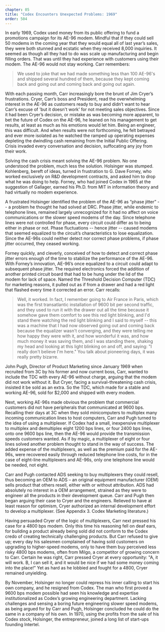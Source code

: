```yaml
---
chapter: 05
title: "Codex Encounters Unexpected Problems: 1969"
order: 504
---
```


In early 1969, Codex used money from its public offering to fund a promotions campaign for its AE-96 modem. Mindful that if they could sell 50 modems in the coming year that they would equal all of last year’s sales, they were both stunned and ecstatic when they received 8,000 inquiries. It seemed as though all they had to do was scale up manufacturing and begin filling orders. That was until they had experience with customers using their modem. The AE-96 would not stay working. Carr remembers:

>We used to joke that we had made something less than 100 AE-96's and shipped several hundred of them, because they kept coming back and going out and coming back and going out again.

With each passing month, Carr increasingly bore the brunt of Jim Cryer’s frustrations. Cryer, Carr’s boss and President, read the overwhelming interest in the AE-96 as customers ready to buy and didn’t want to hear Carr’s excuse of 'but it doesn't work' for not meeting sales objectives. Since it had been Cryer’s decision, or mistake as was becoming more apparent, to bet the future of Codex on the AE-96, he leaned on his management to get results, at least as much as his emotions would let him. Being an engineer, this was difficult. And when results were not forthcoming, he felt betrayed and ever more isolated as he watched the ramped up operating expenses depleting the dwindling cash remaining from the Initial Public Offering. Crisis invaded every conversation and decision, suffocating any joy from their work.

Solving the cash crisis meant solving the AE-96 problem. No one understood the problem, much less the solution. Holsinger was stumped. Kohlenberg, bereft of ideas, turned in frustration to G. Dave Forney, who worked exclusively on R&D development contracts, and asked him to drop what he was doing to help. Forney, who had joined Codex in 1965 at the suggestion of Gallager, earned his Ph.D. from MIT in information theory and had virtually no modem experience.

A frustrated Holsinger identified the problem of the AE-96 as “phase jitter” -- a problem he thought he had solved at DRC. Phase jitter, while endemic to telephone lines, remained largely unrecognized for it had no affect on voice communications or the slower speed modems of the day. Since telephone lines were not controlled for phase, every circuit could differ as to being either in phase or not. Phase fluctuations -- hence jitter -- caused modems that seemed equalized to the circuit’s characteristics to lose equalization. Since the AE-96s could neither detect nor correct phase problems, if phase jitter occurred, they ceased working.

Forney quickly, and cleverly, conceived of how to detect and correct phase jitter errors enough of the time to stabilize the performance of the AE-96. With Forney’s innovation, AE-96’s once equalized to a circuit could adapt to subsequent phase jitter. The required electronics forced the addition of another printed circuit board that had to be hung under the lid of the modem for lack of space. Named the Threshold Decision Computer (TDC) for marketing reasons, it pulled out as if from a drawer and had a red light that flashed every time it corrected an error. Carr recalls:

>Well, it worked. In fact, I remember going to Air France in Paris, which was the first transatlantic installation of 9600 bit per second traffic, and they used to run it with the drawer out all the time because it somehow gave them comfort to see this red light blinking, and I'd stand there watching the red light blinking and I said to myself -- this was a machine that I had now observed going out and coming back because the equalizer wasn't converging, and they were telling me how happy they were with it, and how wonderful it was, and how much money it was saving them, and I was standing there, shaking my head and looking at this light blinking on and off, and saying: "I really don't believe I'm here." You talk about pioneering days, it was really pretty bizarre.

John Pugh, Director of Product Marketing since January 1969 when recruited from 3C by his former and now current boss, Carr, wanted to include the TDC with every AE-96 without charge, arguing that the modem did not work without it. But Cryer, facing a survival-threatening cash crisis, insisted it be sold as an extra. So the TDC, which made for a stable and working AE-96, sold for $2,000 and shipped with every modem.

Next, working AE-96s made obvious the problem that commercial customers did not have peripherals that communicated at 9600 bps. Recalling their days at 3C when they sold minicomputers to multiplex many incoming communication lines to host computers, Carr and Pugh turned to the idea of using a multiplexer. If Codex had a small, inexpensive multiplexer to multiplex and demultiplex eight 1200 bps lines, or four 2400 bps lines, onto one 9600 bps line, then the AE-96 would provide the transmission speeds customers wanted. As if by magic, a multiplexer of eight or four lines solved another problem thought to stand in the way of success. The added expense of the multiplexers, as well as the premium paid for the AE-96s, were recovered easily through reduced telephone line costs, for in the case of eight-line multiplexers and AE-96s, only one telephone line would be needed, not eight.

Carr and Pugh contacted ADS seeking to buy multiplexers they could resell, thus becoming an OEM to ADS – an original equipment manufacturer (OEM) sells product that others resell, either with or without attribution. ADS had absolutely no interest in a OEM arrangement, strained as they were to engineer all the products in their development queue. Carr and Pugh then began arguing their case to Cryer and the engineers. Relieved to have at least reason for optimism, Cryer authorized an internal development effort to develop a multiplexer. (See Appendix 3.  Codex Marketing literature.)

Having persuaded Cryer of the logic of multiplexers, Carr next pressed his case for a 4800 bps modem. Only this time his reasoning fell on deaf ears, for building a product already being sold did not conform to the Codex credo of creating technically challenging products. But Carr refused to give up; every day his salesmen complained of having sold customers on upgrading to higher-speed modems, only to have them buy perceived less risky 4800 bps modems, often from Milgo, a competitor of growing concern to Carr. Certain he was right, Carr pressed Cryer at every opportunity: "A, it will work. B, I can sell it, and it would be nice if we had some money coming into the place!" Yet as hard as he lobbied and fought for a 4800, Cryer remained unyielding.

By November, Holsinger no longer could repress his inner calling to start his own company, and he resigned from Codex. The man who first proved a 9600 bps modem possible had seen his knowledge and expertise institutionalized as Codex’s growing engineering department. Lacking challenges and sensing a boring future engineering slower speed modems, as being argued for by Carr and Pugh, Holsinger concluded he could do the same in a company of his own. In 1970, using the profits from the sale of his Codex stock, Holsinger, the entrepreneur, joined a long list of start-ups founding Intertel.
